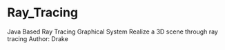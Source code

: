 # Ray_Tracing
Java Based Ray Tracing Graphical System
Realize a 3D scene through ray tracing
Author: Drake 
